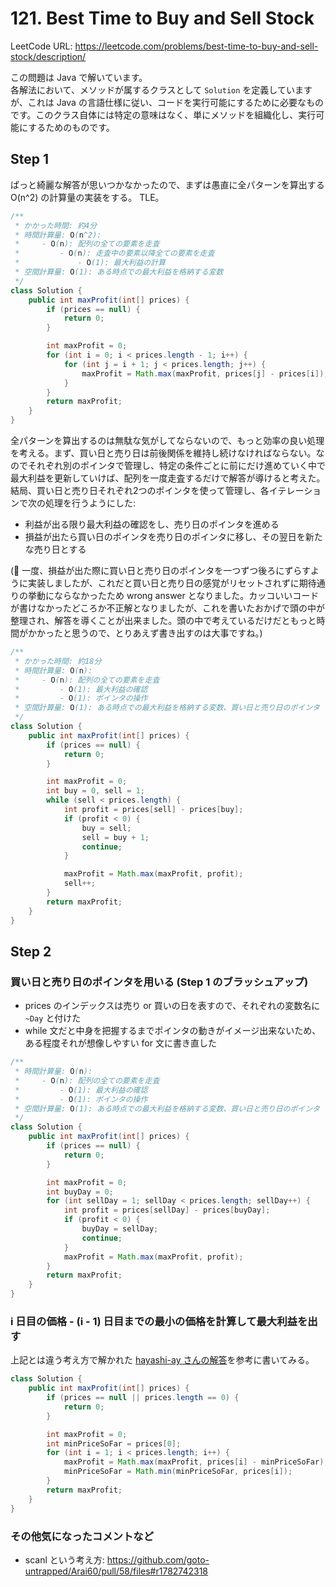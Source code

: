 # 121. Best Time to Buy and Sell Stock

LeetCode URL: https://leetcode.com/problems/best-time-to-buy-and-sell-stock/description/

この問題は Java で解いています。  
各解法において、メソッドが属するクラスとして `Solution` を定義していますが、これは Java の言語仕様に従い、コードを実行可能にするために必要なものです。このクラス自体には特定の意味はなく、単にメソッドを組織化し、実行可能にするためのものです。

## Step 1

ぱっと綺麗な解答が思いつかなかったので、まずは愚直に全パターンを算出する O(n^2) の計算量の実装をする。 TLE。

```java
/**
 * かかった時間: 約4分
 * 時間計算量: O(n^2):
 *     - O(n): 配列の全ての要素を走査
 *         - O(n): 走査中の要素以降全ての要素を走査
 *             - O(1): 最大利益の計算
 * 空間計算量: O(1): ある時点での最大利益を格納する変数
 */
class Solution {
    public int maxProfit(int[] prices) {
        if (prices == null) {
            return 0;
        }

        int maxProfit = 0;
        for (int i = 0; i < prices.length - 1; i++) {
            for (int j = i + 1; j < prices.length; j++) {
                maxProfit = Math.max(maxProfit, prices[j] - prices[i]);
            }
        }
        return maxProfit;
    }
}
```

全パターンを算出するのは無駄な気がしてならないので、もっと効率の良い処理を考える。まず、買い日と売り日は前後関係を維持し続けなければならない。なのでそれぞれ別のポインタで管理し、特定の条件ごとに前にだけ進めていく中で最大利益を更新していけば、配列を一度走査するだけで解答が導けると考えた。  
結局、買い日と売り日それぞれ2つのポインタを使って管理し、各イテレーションで次の処理を行うようにした:  

- 利益が出る限り最大利益の確認をし、売り日のポインタを進める
- 損益が出たら買い日のポインタを売り日のポインタに移し、その翌日を新たな売り日とする

(💭 一度、損益が出た際に買い日と売り日のポインタを一つずつ後ろにずらすように実装しましたが、これだと買い日と売り日の感覚がリセットされずに期待通りの挙動にならなかったため wrong answer となりました。カッコいいコードが書けなかったどころか不正解となりましたが、これを書いたおかげで頭の中が整理され、解答を導くことが出来ました。頭の中で考えているだけだともっと時間がかかったと思うので、とりあえず書き出すのは大事ですね。)

```java
/**
 * かかった時間: 約18分
 * 時間計算量: O(n):
 *     - O(n): 配列の全ての要素を走査
 *         - O(1): 最大利益の確認
 *         - O(1): ポインタの操作
 * 空間計算量: O(1): ある時点での最大利益を格納する変数、買い日と売り日のポインタ
 */
class Solution {
    public int maxProfit(int[] prices) {
        if (prices == null) {
            return 0;
        }

        int maxProfit = 0;
        int buy = 0, sell = 1;
        while (sell < prices.length) {
            int profit = prices[sell] - prices[buy];
            if (profit < 0) {
                buy = sell;
                sell = buy + 1;
                continue;
            }

            maxProfit = Math.max(maxProfit, profit);
            sell++;
        }
        return maxProfit;
    }
}
```

## Step 2

### 買い日と売り日のポインタを用いる (Step 1 のブラッシュアップ)

- prices のインデックスは売り or 買いの日を表すので、それぞれの変数名に `~Day` と付けた
- while 文だと中身を把握するまでポインタの動きがイメージ出来ないため、ある程度それが想像しやすい for 文に書き直した

```java
/**
 * 時間計算量: O(n):
 *     - O(n): 配列の全ての要素を走査
 *         - O(1): 最大利益の確認
 *         - O(1): ポインタの操作
 * 空間計算量: O(1): ある時点での最大利益を格納する変数、買い日と売り日のポインタ
 */
class Solution {
    public int maxProfit(int[] prices) {
        if (prices == null) {
            return 0;
        }

        int maxProfit = 0;
        int buyDay = 0;
        for (int sellDay = 1; sellDay < prices.length; sellDay++) {
            int profit = prices[sellDay] - prices[buyDay];
            if (profit < 0) {
                buyDay = sellDay;
                continue;
            }
            maxProfit = Math.max(maxProfit, profit);
        }
        return maxProfit;
    }
}
```

### i 日目の価格 - (i - 1) 日目までの最小の価格を計算して最大利益を出す

上記とは違う考え方で解かれた [hayashi-ay さんの解答](https://github.com/hayashi-ay/leetcode/pull/52/files)を参考に書いてみる。

```java
class Solution {
    public int maxProfit(int[] prices) {
        if (prices == null || prices.length == 0) {
            return 0;
        }

        int maxProfit = 0;
        int minPriceSoFar = prices[0];
        for (int i = 1; i < prices.length; i++) {
            maxProfit = Math.max(maxProfit, prices[i] - minPriceSoFar);
            minPriceSoFar = Math.min(minPriceSoFar, prices[i]);
        }
        return maxProfit;
    }
}
```

### その他気になったコメントなど

- scanl という考え方: https://github.com/goto-untrapped/Arai60/pull/58/files#r1782742318

